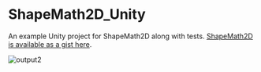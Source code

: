 # ShapeMath2D_Unity
An example Unity project for ShapeMath2D along with tests. [ShapeMath2D is available as a gist here](https://gist.github.com/njelly/e025d0aa8403c084dc1e78d467b5d2b9#file-gistfile1-txt).

![output2](https://user-images.githubusercontent.com/8916588/165979452-d7593083-1d8b-4500-b236-5cbfe03b80a7.gif)
